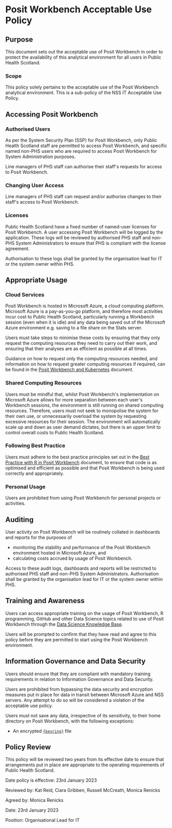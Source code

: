 # Posit Workbench Acceptable Use Policy

## Purpose

This document sets out the acceptable use of Posit Workbench in order to protect the availability of this analytical environment for all users in Public Health Scotland.

### Scope

This policy solely pertains to the acceptable use of the Posit Workbench analytical environment.  This is a sub-policy of the NSS IT Acceptable Use Policy.

## Accessing Posit Workbench

### Authorised Users

As per the System Security Plan (SSP) for Posit Workbench, only Public Health Scotland staff are permitted to access Posit Workbench, and specific named non-PHS users who are required to access Posit Workbench for System Administration purposes.

Line managers of PHS staff can authorise their staff's requests for access to Posit Workbench.

### Changing User Access

Line managers of PHS staff can request and/or authorise changes to their staff's access to Posit Workbench.

### Licenses

Public Health Scotland have a fixed number of named-user licenses for Posit Workbench.  A user accessing Posit Workbench will be logged by the application.  These logs will be reviewed by authorised PHS staff and non-PHS System Administrators to ensure that PHS is compliant with the license agreement.

Authorisation to these logs shall be granted by the organisation lead for IT or the system owner within PHS.

## Appropriate Usage

### Cloud Services

Posit Workbench is hosted in Microsoft Azure, a cloud computing platform.  Microsoft Azure is a pay-as-you-go platform, and therefore most activities incur cost to Public Health Scotland, particularly running a Workbench session (even when it is idle) and any data being saved out of the Microsoft Azure environment e.g. saving to a file share on the Stats server.

Users must take steps to minimise these costs by ensuring that they only request the computing resources they need to carry out their work, and ensuring that their analyses are as efficient as possible at all times.

Guidance on how to request only the computing resources needed, and information on how to request greater computing resources if required, can be found in the [Posit Workbench and Kubernetes](Posit%20Workbench%20an%20Kubernetes.md) document.

### Shared Computing Resources

Users must be mindful that, whilst Posit Workbench's implementation on Microsoft Azure allows for more separation between each user's Workbench sessions, the environment is still running on shared computing resources.  Therefore, users must not seek to monopolise the system for their own use, or unnecessarily overload the system by requesting excessive resources for their session.  The environment will automatically scale up and down as user demand dictates, but there is an upper limit to control overall costs to Public Health Scotland.

### Following Best Practice

Users must adhere to the best practice principles set out in the [Best Practice with R in Posit Workbench](Best%20Practice%20with%20R%20in%20Posit%20Workbench.md) document, to ensure that code is as optimised and efficient as possible and that Posit Workbench is being used correctly and appropriately.

### Personal Usage

Users are prohibited from using Posit Workbench for personal projects or activities.

## Auditing

User activity on Posit Workbench will be routinely collated in dashboards and reports for the purposes of

* monitoring the stability and performance of the Posit Workbench environment hosted in Microsoft Azure, and
* calculating costs accrued by usage of Posit Workbench.

Access to these audit logs, dashboards and reports will be restricted to authorised PHS staff and non-PHS System Administrators.  Authorisation shall be granted by the organisation lead for IT or the system owner within PHS.

## Training and Awareness

Users can access appropriate training on the usage of Posit Workbench, R programming, GitHub and other Data Science topics related to use of Posit Workbench through the [Data Science Knowledge Base](https://public-health-scotland.github.io/knowledge-base/).

Users will be prompted to confirm that they have read and agree to this policy before they are permitted to start using the Posit Workbench environment.

## Information Governance and Data Security

Users should ensure that they are compliant with mandatory training requirements in relation to Information Governance and Data Security.

Users are prohibited from bypassing the data security and encryption measures put in place for data in transit between Microsoft Azure and NSS servers.  Any attempt to do so will be considered a violation of the acceptable use policy.

Users must not save any data, irrespective of its sensitivity, to their home directory on Posit Workbench, with the following exceptions:

* An encrypted [`{keyring}`](https://r-lib.github.io/keyring/index.html) file

## Policy Review

This policy will be reviewed two years from its effective date to ensure that arrangements put in place are appropriate to the operating requirements of Public Health Scotland.

Date policy is effective: 23rd January 2023

Reviewed by: Kat Reid, Ciara Gribben, Russell McCreath, Monica Renicks

Agreed by: Monica Renicks

Date: 23rd January 2023

Position: Organisational Lead for IT

